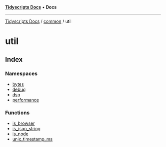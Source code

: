 [**Tidyscripts Docs**](../../../../README.md) • **Docs**

***

[Tidyscripts Docs](../../../../globals.md) / [common](../../README.md) / util

# util

## Index

### Namespaces

- [bytes](namespaces/bytes/README.md)
- [debug](namespaces/debug/README.md)
- [dsp](namespaces/dsp/README.md)
- [performance](namespaces/performance/README.md)

### Functions

- [is\_browser](functions/is_browser.md)
- [is\_json\_string](functions/is_json_string.md)
- [is\_node](functions/is_node.md)
- [unix\_timestamp\_ms](functions/unix_timestamp_ms.md)
